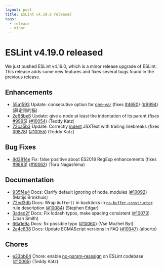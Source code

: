 ```yaml
---
layout: post
title: ESLint v4.19.0 released
tags:
  - release
  - minor
---
```

# ESLint v4.19.0 released

We just pushed ESLint v4.19.0, which is a minor release upgrade of ESLint. This release adds some new features and fixes several bugs found in the previous release. 








## Enhancements


* [55a1593](https://github.com/eslint/eslint/commit/55a1593) Update: consecutive option for [one-var](/docs/rules/one-var) (fixes [#4680](https://github.com/eslint/eslint/issues/4680)) ([#9994](https://github.com/eslint/eslint/issues/9994)) (薛定谔的猫)
* [2e68be6](https://github.com/eslint/eslint/commit/2e68be6) Update: give a node at least the indentation of its parent (fixes [#9995](https://github.com/eslint/eslint/issues/9995)) ([#10054](https://github.com/eslint/eslint/issues/10054)) (Teddy Katz)
* [72ca5b3](https://github.com/eslint/eslint/commit/72ca5b3) Update: Correctly [indent](/docs/rules/indent) JSXText with trailing linebreaks (fixes [#9878](https://github.com/eslint/eslint/issues/9878)) ([#10055](https://github.com/eslint/eslint/issues/10055)) (Teddy Katz)




## Bug Fixes


* [8d3814e](https://github.com/eslint/eslint/commit/8d3814e) Fix: false positive about ES2018 RegExp enhancements (fixes [#9893](https://github.com/eslint/eslint/issues/9893)) ([#10062](https://github.com/eslint/eslint/issues/10062)) (Toru Nagashima)




## Documentation


* [935f4e4](https://github.com/eslint/eslint/commit/935f4e4) Docs: Clarify default ignoring of node_modules ([#10092](https://github.com/eslint/eslint/issues/10092)) (Matijs Brinkhuis)
* [72ed3db](https://github.com/eslint/eslint/commit/72ed3db) Docs: Wrap `Buffer()` in backticks in [`no-buffer-constructor`](/docs/rules/no-buffer-constructor) rule description ([#10084](https://github.com/eslint/eslint/issues/10084)) (Stephen Edgar)
* [3aded2f](https://github.com/eslint/eslint/commit/3aded2f) Docs: Fix lodash typos, make spacing consistent ([#10073](https://github.com/eslint/eslint/issues/10073)) (Josh Smith)
* [66a1e9a](https://github.com/eslint/eslint/commit/66a1e9a) Docs: fix possible typo ([#10060](https://github.com/eslint/eslint/issues/10060)) (Vse Mozhet Byt)
* [2a4c838](https://github.com/eslint/eslint/commit/2a4c838) Docs: Update ECMAScript versions in FAQ ([#10047](https://github.com/eslint/eslint/issues/10047)) (alberto)








## Chores


* [e33bb64](https://github.com/eslint/eslint/commit/e33bb64) Chore: enable [no-param-reassign](/docs/rules/no-param-reassign) on ESLint codebase ([#10065](https://github.com/eslint/eslint/issues/10065)) (Teddy Katz)


